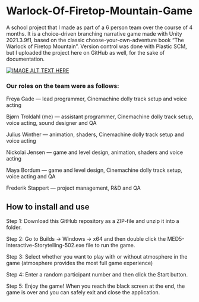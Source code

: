 # Warlock-Of-Firetop-Mountain-Game
 A school project that I made as part of a 6 person team over the course of 4 months. 
 It is a choice–driven branching narrative game made with Unity 2021.3.9f1, based on the classic choose-your-own-adventure book “The Warlock of Firetop Mountain”.
 Version control was done with Plastic SCM, but I uploaded the project here on GitHub as well, for the sake of documentation.

 [![IMAGE ALT TEXT HERE](https://img.youtube.com/vi/iAP-rPcfHho/0.jpg)](https://www.youtube.com/watch?v=iAP-rPcfHho)

 ### Our roles on the team were as follows:

 Freya Gade — lead programmer, Cinemachine dolly track setup and voice acting
 
 Bjørn Troldahl (me) — assistant programmer, Cinemachine dolly track setup, voice acting, sound designer and QA
 
 Julius Winther — animation, shaders, Cinemachine dolly track setup and voice acting
 
 Nickolai Jensen — game and level design, animation, shaders and voice acting
 
 Maya Bordum — game and level design, Cinemachine dolly track setup, voice acting and QA
 
 Frederik Stappert — project management, R&D and QA

## How to install and use

Step 1: Download this GitHub repository as a ZIP-file and unzip it into a folder.

Step 2: Go to Builds → Windows → x64 and then double click the MED5-Interactive-Storytelling-502.exe file to run the game.

Step 3: Select whether you want to play with or without atmosphere in the game (atmosphere provides the most full game experience)

Step 4: Enter a random participant number and then click the Start button.

Step 5: Enjoy the game! When you reach the black screen at the end, the game is over and you can safely exit and close the application.

